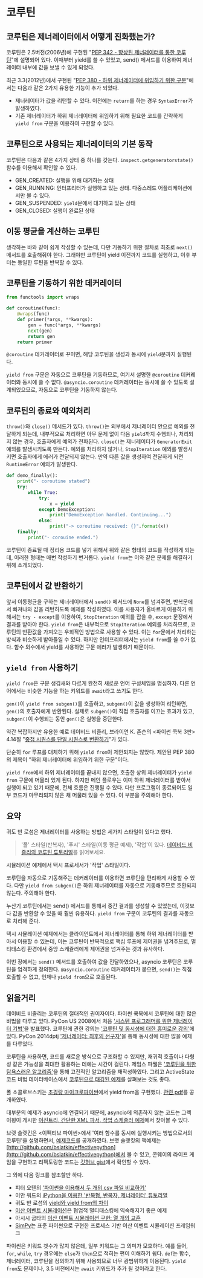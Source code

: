 # 코루틴


## 코루틴은 제너레이터에서 어떻게 진화했는가?

코루틴은 2.5버전(2006년)에 구현된 "[PEP 342 - 향상된 제너레이터를 통한 코루틴](https://www.python.org/dev/peps/pep-0342/)"에 설명되어 있다. 이때부터 yield를 쓸 수 있었고, send() 메서드를 이용하여 제너레이터 내부에 값을 보낼 수 있게 되었다.

최근 3.3(2012년)에서 구현된 "[PEP 380 - 하위 제너레이터에 위임하기 위한 구문](https://python.org/dev/peps/pep-0380/)"에서는 다음과 같은 2가지 유용한 기능이 추가 되었다.

* 제너레이터가 값을 리턴할 수 있다. 이전에는 `return`를 하는 경우 `SyntaxError`가 발생하였다.
* 기존 제너레이터가 하위 제너레이터에 위임하기 위해 필요한 코드를 간략하게 `yield from` 구문을 이용하여 구현할 수 있다.

## 코루틴으로 사용되는 제너레이터의 기본 동작

코루틴은 다음과 같은 4가지 상태 중 하나를 갖는다. `inspect.getgeneratorstate()` 함수를 이용해서 확인할 수 있다.

* GEN_CREATED: 실행을 위해 대기하는 상태
* GEN_RUNNING: 인터프리터가 실행하고 있는 상태. 다중스레드 어플리케이션에서만 볼 수 있다.
* GEN_SUSPENDED: `yield`문에서 대기하고 있는 상태
* GEN_CLOSED: 실행이 완료된 상태

## 이동 평균을 계산하는 코루틴

생각하는 바와 같이 쉽게 작성할 수 있는데, 다만 기동하기 위한 절차로 최초로 `next()` 메서드를 호출해줘야 한다. 그래야만 코루틴이 yield 이전까지 코드를 실행하고, 이후 부터는 동일한 루틴을 반복할 수 있다.

## 코루틴을 기동하기 위한 데커레이터

```python
from functools import wraps

def coroutine(func):
    @wraps(func)
    def primer(*args, **kwargs):
        gen = func(*args, **kwargs)
        next(gen)
        return gen
    return primer
```

`@coroutine` 데커레이터로 꾸미면, 해당 코루틴을 생성과 동시에 `yield`문까지 실행된다.

`yield from` 구문은 자동으로 코루틴을 기동하므로, 여기서 설명한 `@coroutine` 데커레이터와 동시에 쓸 수 없다. `@asyncio.coroutine` 데커레이터는 동시에 쓸 수 있도록 설계되었으므로, 자동으로 코루틴을 기동하지 않는다.

## 코루틴의 종료와 예외처리

`throw()`와 `close()` 메서드가 있다. `throw()`는 외부에서 제너레이터 안으로 예외를 전달하게 되는데, 내부적으로 처리하면 아무 문제 없이 다음 `yield`까지 수행되나, 처리되지 않는 경우, 호출자에게 예외가 전파된다. `close()`는 제너레이터가 `GeneratorExit`예외를 발생시키도록 만든다. 예외를 처리하지 않거나, `StopIteration` 예외를 발생시키면 호출자에게 에러가 전달되지 않는다. 만약 다른 값을 생성하여 전달하게 되면 `RuntimeError` 예외가 발생한다.

```python
def demo_finally():
    print("- coroutine stated")
    try:
        while True:
            try:
                x = yield
            except DemoException:
                print("DemoException handled. Continuing...")
            else:
                print("-> coroutine received: {}".format(x))
    finally:
        print("- corouine ended.")
```

코루틴이 종료될 때 정리용 코드를 넣기 위해서 위와 같은 형태의 코드를 작성하게 되는데, 이러한 형태는 매번 작성하기 번거롭다. `yield from`는 이와 같은 문제를 해결하기 위해 소개되었다.

## 코루틴에서 값 반환하기

앞서 이동평균을 구하는 제너레이터에서 `send()` 메서드에 `None`를 넘겨주면, 반복문에서 빠져나와 값을 리턴하도록 예제를 작성하였다. 이를 사용자가 올바르게 이용하기 위해서는 `try - except`를 이용하여, `StopIteration` 예외를 잡을 후, `except` 문장에서 결과를 받아야 한다. `yield from`은 내부적으로 `StopIteration` 예외를 처리하므로, 코루틴의 반환값을 가져오는 우회적인 방법으로 사용할 수 있다. 이는 `for`문에서 처리하는 방식과 비슷하게 받아들일 수 있다. 하지만 인터프리터에서는 `yield from`를 쓸 수가 없다. 함수 외수에서 yield를 사용하면 구문 에러가 발생하기 때문이다.

## `yield from` 사용하기

`yield from`은 구문 생김새와 다르게 완전히 새로운 언어 구성체임을 명심하자. 다른 언어에서는 비슷한 기능을 하는 키워드를 `await`라고 쓰기도 한다.

`gen()`이 `yield from subgen()`를 호출하고, `subgen()`이 값을 생성하여 리턴하면, `gen()`의 호출자에게 반환된다. 실제로 `subgen()`이 직접 호출자를 이끄는 효과가 있고, `subgen()`이 수행되는 동안 `gen()`은 실행을 중단한다.

약간 복잡하지만 유용한 예로 데이비드 비즐리, 브라이언 K. 존슨의 <파이썬 쿡북 3판> 4.14절 "[중첩 시퀀스를 단일 시퀀스로 변환하기](http://bit.ly/1MMe1sc)"가 있다.

단순히 `for` 루프를 대체하기 위해 `yield from`이 제안되지는 않았다. 제안된 PEP 380의 제목이 "하위 제너레이터에 위임하기 위한 구문"이다.

`yield from`에서 하위 제너레이터를 끝내지 않으면, 호출한 상위 제너레이터가 `yield from` 구문에 머물러 있게 된다. 하지만 메인 플로우는 이미 하위 제너레이터를 받아서 실행이 되고 있기 때문에, 전체 흐름은 진행될 수 있다. 다만 프로그램이 종료되어도 일부 코드가 마무리되지 않은 채 머물러 있을 수 있다. 이 부분을 주의해야 한다.

## 요약

귀도 반 로섬은 제너레이터를 사용하는 방법은 세가지 스타일이 있다고 했다.

> '풀' 스타일(반복자), '푸시' 스타일(이동 평균 예제), '작업'이 있다. [데이비드 비즐리의 코루틴 튜토리얼](http://www.dabeaz.com/coroutines)를 읽어보세요.

시뮬레이션 예제에서 택시 프로세서가 '작업' 스타일이다.

코루틴을 자동으로 기동해주는 데커레이터를 이용하면 코루틴을 편리하게 사용할 수 있다. 다만 `yield from subgen()`은 하위 제너레이터를 자동으로 기동해주므로 호환되지 않는다. 주의해야 한다.

누산기 코루틴에서는 send() 메서드를 통해서 중간 결과를 생성할 수 있었는데, 이것보다 값을 반환할 수 있을 때 훨씬 유용하다. `yield from` 구문이 코루틴의 결과를 자동으로 처리해 준다.

택시 시뮬레이션 예제에서는 클라이언트에서 제너레이터를 통해 하위 제너레이터를 받아서 이용할 수 있는데, 이는 코루틴이 반복적으로 핵심 루프에 제어권을 넘겨주므로, 멀티태스킹 환경에서 중앙 스케쥴러에게 제어권을 넘겨주는 것과 유사하다.

이번 장에서는 `send()` 메서드를 호출하여 값을 전달하였으나, asyncio 코루틴은 코루틴을 엄격하게 정의한다. `@asyncio.coroutine` 데커레이터가 붙으면, `send()`는 직접 호출할 수 없고, 언제나 `yield from`으로 호출된다.

## 읽을거리

데이비드 비즐리는 코루틴의 절대적인 권이자이다. 파이썬 쿡북에서 코루틴에 대한 많은 비법을 다루고 있다. PyCon US 2008에서 처음 ['시스템 프로그래머를 위한 제너레이터 기법'](http://www.dabeaz.com/generators/)을 발표했다. 코루틴에 관한 강의는 ['코루틴 및 동시성에 대한 흥미로운 강의'](http://www.dabeaz.com/coroutines)에 있다. PyCon 2014dptj ['제너레이터: 최후의 선구자'](http://www.dabeaz.com/finalgenerator/)을 통해 동시성에 대한 많을 예제를 다루었다. 

코루틴을 사용하면, 코드를 새로운 방식으로 구조화할 수 있지만, 재귀적 호출이나 다형성 같은 가능성을 최대한 활용하는 데에는 시간이 걸린다. 제임스 파웰은 ['코루틴을 위한 탐욕스러운 알고리즘'](http://bit.ly/1HGsFQ0)을 통해 고전적인 알고리즘을 재작성하였다. 그리고 ActiveState 코드 비법 데이터베이스에서 [코루틴으로 태깅된 예제](http://bit.ly/1HGsFzA)를 살펴보는 것도 좋다.

폴 소콜로브스키는 [초경량 마이크로파이썬](http://micropython.org)에서 yield from을 구현했다. [관련 pdf](http://flupy.org/resources/yield-from.pdf)를 공개하였다.

대부분의 예제가 asyncio에 연결되기 때문에, asyncio에 의존하지 않는 코드는 그렉 이윙이 게시한 [이진트리, 간단한 XML 파서, 작업 스케줄러 예제](http://bit.ly/1JIqJtu)에서 찾아볼 수 있다.

브랫 슬랫킨은 <이펙티브 파이썬>에서 '여러 함수를 동시에 실행시키는 방법으로서의 코루틴'을 설명하면서, [예제코드](http://bit.ly/1JIqNcZ)를 공개하였다. 브랫 슬랫킷의 책예제는 [http://github.com/bslatkin/effectivepython](http://github.com/bslatkin/effectivepython)에서 볼 수 있고, 콘웨이의 라이프 게임을 구현하고 리팩토링한 코드는 [깃허브 gist](http://bit.ly/coro_life)에서 확인할 수 있다.

그 외에 다음 링크를 참조할만 하다.

* 피터 오텐의 ['파이썬을 이용해서 두 개의 csv 파일 비교하기'](http://bit.ly/1JIqSxf)
* 이안 워드의 [iPython을 이용한 '반복형, 반복자, 제너레이터' 튜토리얼](http://bit.ly/1JIqQ8x)
* 귀도 반 로섬의 [yield와 yield from의 차이](http://bit.ly/1JIqT44)
* [이산 이벤트 시뮬레이션](http://bit.ly/1JIqXB1)은 협업적 멀티태스킹에 익숙해지기 좋은 예제
* 아시시 굽타의 [이산 이벤트 시뮬레이션 구현: 열 개의 교훈](http://bit.ly/1JIqWgz)
* [SimPy](https://simpy.readthedocs.org/en/latest/)는 표준 파이썬으로 구현한 프로세스 기반 이산 이벤트 시뮬레이션 프레임워크

파이썬은 키워드 갯수가 많지 않은데, 일부 키워드는 그 의미가 모호하다. 예를 들어, `for`, `while`, `try` 경우에는 `else`가 `then`으로 적히는 편이 이해하기 쉽다. `def`는 함수, 제너레이터, 코루틴을 정의하기 위해 사용되므로 너무 광범위하게 이용된다. `yield from`도 문제이나, 3.5 버전에서는 `await` 키워드가 추가 될 것이라고 한다.
